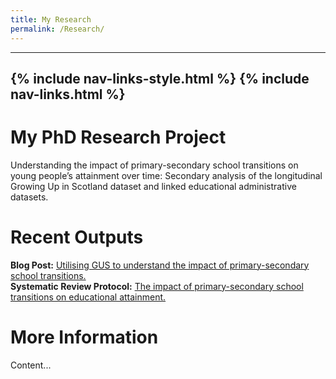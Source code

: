 ```yaml
---
title: My Research
permalink: /Research/
---
```

---
{% include nav-links-style.html %}
{% include nav-links.html %}
---

# My PhD Research Project

Understanding the impact of primary-secondary school transitions on young people’s attainment over time: Secondary analysis of the longitudinal Growing Up in Scotland dataset and linked educational administrative datasets.

# Recent Outputs

**Blog Post:**
[Utilising GUS to understand the impact of primary-secondary school transitions.](https://growingupinscotland.org.uk/utilising-gus-understand-impact-primary-secondary-school-transitions)
<br>
**Systematic Review Protocol:**
[The impact of primary-secondary school transitions on educational attainment.](https://doi.org/10.17605/osf.io/n4fhu)

# More Information

Content...
